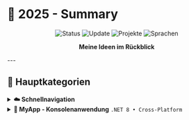 # 🚀 2025 - Summary

<div align="center">

![Status](https://img.shields.io/badge/Status-Aktiv%20in%20Entwicklung-brightgreen)
![Update](https://img.shields.io/badge/Letzte%20Aktualisierung-Juli%202025-blue)
![Projekte](https://img.shields.io/badge/Projekte-15+-orange)
![Sprachen](https://img.shields.io/badge/Sprachen-C%23%20|%20JavaScript%20|%20HTML%20|%20CSS%20|%20Python-red)

**Meine Ideen im Rückblick**

</div>
---

## 🎯 Hauptkategorien

<details>
<summary><b>☁️ Schnellnavigation</b></summary>

> **Professionelle Analgen-Kennschlüssel mit C# Implementierung**

| Ressource | Beschreibung | Link |
|-----------|-------------|------|
| 📚 **Dokumentation** | Technische Dokumentation | [→ Öffnen](https://github.com/ydh-embedded/AKS.git) |
| 📚 **Dokumentation** | Technische Dokumentation | [→ Öffnen](https://github.com/ydh-embedded/App-S-Sharp.git) |
| 📚 **Dokumentation** | Technische Dokumentation | [→ Öffnen](https://github.com/ydh-embedded/BackUp-mit-Rsynch.git) |
| 📚 **Dokumentation** | Technische Dokumentation | [→ Öffnen](https://github.com/ydh-embedded/LLMS-SEO-WebSite.git) |
| 📚 **Dokumentation** | Technische Dokumentation | [→ Öffnen](https://github.com/ydh-embedded/Live-Server-python.git) |
| 📚 **Dokumentation** | Technische Dokumentation | [→ Öffnen](https://github.com/ydh-embedded/OrcaSlicer.git) |
| 📚 **Dokumentation** | Technische Dokumentation | [→ Öffnen](https://github.com/ydh-embedded/PDF-Viewer.git) |
| 📚 **Dokumentation** | Technische Dokumentation | [→ Öffnen](https://github.com/ydh-embedded/Prombt-Generator.git) |
| 📚 **Dokumentation** | Technische Dokumentation | [→ Öffnen](https://github.com/ydh-embedded/V-Strom-Messung-ISO9972-html.git) |
| 📚 **Dokumentation** | Technische Dokumentation | [→ Öffnen](https://github.com/ydh-embedded/codesys.git) |
| 📚 **Dokumentation** | Technische Dokumentation | [→ Öffnen](https://github.com/ydh-embedded/distrobox.git) |
| 📚 **Dokumentation** | Technische Dokumentation | [→ Öffnen](https://github.com/ydh-embedded/steuer-calc.git) |
| 📚 **Dokumentation** | Technische Dokumentation | [→ Öffnen](https://github.com/ydh-embedded/webvisu.github.io.git) |
| 📚 **Dokumentation** | Technische Dokumentation | [→ Öffnen](https://github.com/ydh-embedded/y3d-Printer-config-Optimierung.git) |

</details>

<details>
<summary><b>📱 MyApp - Konsolenanwendung</b> <code>.NET 8 • Cross-Platform</code></summary>

---

## 📞 Kontakt & Support

<div align="center">

**Bei Fragen zu einzelnen Projekten schauen Sie bitte in die jeweiligen README.md-Dateien**

![Status](https://img.shields.io/badge/Status-🟢%20Aktiv%20in%20Entwicklung-brightgreen)
![Update](https://img.shields.io/badge/Letzte%20Aktualisierung-📅%20Juli%202025-blue)

---

*📝 Diese README wird regelmäßig aktualisiert, um neue Projekte und Änderungen zu reflektieren.*

</div>
